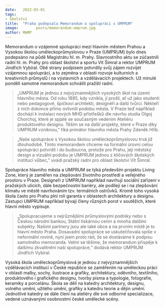 ```yaml
---
date:   2022-03-01
tags:  
- Školství
title:  "Praha podepsala Memorandum o spolupráci s UMPRUM"
image: 	      posts/memorandum-umprum.jpg
author: MHMP
---
```


Memorandum o vzájemné spolupráci mezi hlavním městem Prahou a Vysokou školou uměleckoprůmyslovou v Praze (UMPRUM) bylo dnes podepsáno na půdě Magistrátu hl. m. Prahy. Slavnostního aktu se zúčastnili radní hl. m. Prahy pro oblast školství a sportu Vít Šimral a rektor UMPRUM Jindřich Vybíral. Obě strany podpisem potvrdily svůj zájem rozvíjet vzájemnou spolupráci, a to zejména v oblasti rozvoje kulturních a kreativních průmyslů i na výstavních a vzdělávacích projektech. Už minulé pondělí samotné memorandum schválili pražští radní.

> „UMPRUM je jednou z nejvýznamnějších vysokých škol na území hlavního města. Od roku 1885, kdy vznikla, jí prošli, ať už jako studenti nebo pedagogové, špičkoví architekti, designéři a další tvůrci. Někteří z nich dokonce přímo ovlivnili podobu města. V Praze teď například dochází k instalaci nových MHD přístřešků dle návrhu studia Olgoj Chorchoj, které je spjaté se současným vedením Ateliéru produktového designu. Těším se na další projekty, které v Praze díky UMPRUM vzniknou,” říká primátor hlavního města Prahy Zdeněk Hřib.

> „Naše spolupráce s Vysokou školou uměleckoprůmyslovou trvá již dlouhodobě. Tímto memorandem chceme na formální úrovni celou spolupráci potvrdit i do budoucna, protože pro Prahu, její městský design a vizuální podobu je UMPRUM jednou z klíčových školských institucí vůbec,” uvádí pražský radní pro oblast školství Vít Šimral.

Spolupráce hlavního města a UMPRUM se týká především projektu Living Zone, který je zaměřen na zlepšování životního prostředí a veřejného prostoru v Praze. Designeři z UMPRUM například navrhují sociální zařízení v pražských ulicích, dále bezpečnostní bariéry, ale podílejí se i na zlepšování klimatu ve městě navrhováním tzv. termálních ostrůvků. Kromě toho vysoká škola často pro Prahu plní roli garanta v oblastech architektury a designu. Zástupci UMPRUM například bývají členy různých porot v soutěžích, které hlavní město vypisuje.

> „Spolupracujeme s nejrůznějšími průmyslovými podniky nebo s Českou národní bankou, Státní tiskárnou cenin a mnoha dalšími subjekty. Našimi partnery jsou ale také obce a na prvním místě je to hlavní město Praha. Dosavadní spolupráce se uskutečňovala spíše v neformální rovině, nyní jsem proto rád, že se dostáváme k podpisu samotného memoranda. Velmi se těšíme, že memorandum přispěje k dalšímu zkvalitnění naší spolupráce,“ dodává rektor UMPRUM Jindřich Vybíral.

Vysoká škola uměleckoprůmyslová je jednou z nejvýznamnějších vzdělávacích institucí v České republice se zaměřením na uměleckou práci v oblasti malby, sochy, ilustrace a grafiky, architektury, oděvního, textilního, produktového i grafického designu, tvorby písma a typologie, fotografie, keramiky a porcelánu. Škola se dělí na katedry architektury, designu, volného umění, užitého umění, grafiky a katedru teorie a dějin umění. Jednotlivé katedry se dále člení na ateliéry dle své odborné specializace, vedené uznávanými osobnostmi české umělecké scény.

